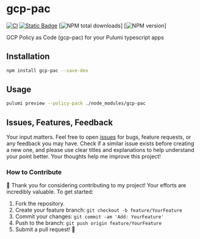 # gcp-pac

[![CI](https://github.com/losisin/gcp-pac/actions/workflows/ci.yaml/badge.svg?branch=main)](https://github.com/losisin/gcp-pac/actions/workflows/ci.yaml)
[![Static Badge](https://img.shields.io/badge/licence%20-%20MIT-green)](https://github.com/losisin/gcp-pac/blob/main/LICENSE)
[![NPM total downloads](https://img.shields.io/npm/dt/gcp-pac.svg?style=flat)]
[![NPM version](https://img.shields.io/npm/v/gcp-pac.svg?style=flat)]

GCP Policy as Code (gcp-pac) for your Pulumi typescript apps

## Installation

```bash
npm install gcp-pac --save-dev
```

## Usage

```bash
pulumi preview --policy-pack ./node_modules/gcp-pac
```

## Issues, Features, Feedback

Your input matters. Feel free to open [issues](https://github.com/losisin/gcp-pac/issues) for bugs, feature requests, or any feedback you may have. Check if a similar issue exists before creating a new one, and please use clear titles and explanations to help understand your point better. Your thoughts help me improve this project!

### How to Contribute

🌟 Thank you for considering contributing to my project! Your efforts are incredibly valuable. To get started:

1. Fork the repository.
2. Create your feature branch: `git checkout -b feature/YourFeature`
3. Commit your changes: `git commit -am 'Add: YourFeature'`
4. Push to the branch: `git push origin feature/YourFeature`
5. Submit a pull request! 🚀
